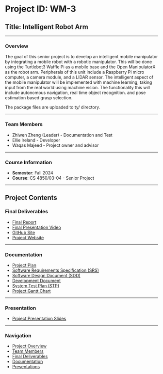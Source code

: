# Project ID: WM-3
## Title: Intelligent Robot Arm

---

### Overview
The goal of this senior project is to develop an intelligent mobile manipulator by integrating a mobile robot with a robotic manipulator. This will be done using the Turtlebot3 Waffle Pi as a mobile base and the Open ManipulatorX as the robot arm. Peripherals of this unit include a Raspberry Pi micro computer, a camera module, and a LIDAR sensor. The intelligent aspect of the mobile manipulator will be implemented with machine learning, taking input from the real world using machine vision. The functionality this will include autonomous navigation, real time object recognition. and pose estimation based grasp selection. 

The package files are uploaded to ty/ directory.

---

### Team Members
- Zhiwen Zheng (Leader) - Documentation and Test
- Ellie Ireland - Developer
- Waqas Majeed - Project owner and advisor

---

### Course Information
- **Semester**: Fall 2024
- **Course**: CS 4850/03-04 - Senior Project

---

## Project Contents

### Final Deliverables
- [Final Report](https://github.com/username/repository/final_report.pdf)
- [Final Presentation Video](https://sites.google.com/view/wm-3intelligentrobotarm/presentation?authuser=0)
- [GitHub Site](https://github.com/WM-3-Inrelligent-Robot-Arm/wm3ira.github.io/tree/main)
- [Project Website](https://sites.google.com/view/wm-3intelligentrobotarm?usp=sharing)

---

### Documentation
- [Project Plan](https://github.com/WM-3-Inrelligent-Robot-Arm/wm3ira.github.io/blob/main/WM-3_Intelligent%20Robot%20Arm_Project%20Plan.pdf)
- [Software Requirements Specification (SRS)](https://github.com/WM-3-Inrelligent-Robot-Arm/wm3ira.github.io/blob/main/WM-3-Intelligent%20Robot%20Arm-Requirements.pdf)
- [Software Design Document (SDD)](https://github.com/WM-3-Inrelligent-Robot-Arm/wm3ira.github.io/blob/main/WM-3-Intelligent%20Robot%20Arm-Design.pdf)
- [Development Document](https://github.com/WM-3-Inrelligent-Robot-Arm/wm3ira.github.io/blob/main/WM-3-Intelligent%20Robot%20Arm-Development_Document.pdf)
- [System Test Plan (STP)](https://github.com/WM-3-Inrelligent-Robot-Arm/wm3ira.github.io/blob/main/WM-3-Intelligent%20Robot%20Arm-Software_Test_Plan.pdf)
- [Project Gantt Chart]()

---

### Presentation
- [Project Presentation Slides](https://github.com/WM-3-Inrelligent-Robot-Arm/wm3ira.github.io/blob/main/Presentation/WM-3%20CDay%20Presentation.pdf)

---

### Navigation
- [Project Overview](#overview)
- [Team Members](#team-members)
- [Final Deliverables](#final-deliverables)
- [Documentation](#documentation)
- [Presentations](#-presentation)


